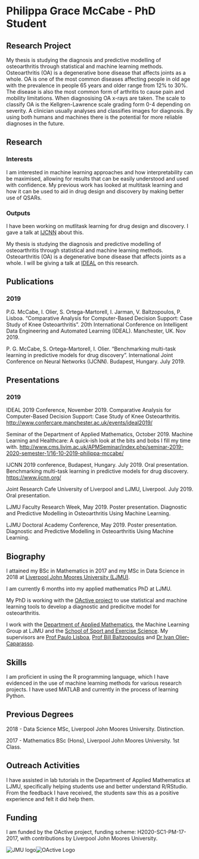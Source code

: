 # Philippa Grace McCabe - PhD Student

## Research Project
My thesis is studying the diagnosis and predictive modelling of osteoarthritis through statistical and machine learning methods. 
Osteoarthritis (OA) is a degenerative bone disease that affects joints as a whole. OA is one of the most common diseases affecting people in old age with the prevalence in people 65 years and older range from 12% to 30%. The disease is also the most common form of arthritis to cause pain and mobility limitations. 
When diagnosising OA x-rays are taken. The scale to classify OA is the Kellgren-Lawrence scale grading form 0-4 depending on severity. A clinician usually analyses and classifies images for diagnosis. By using both humans and machines there is the potential for more reliable diagnoses in the future. 

## Research 
### Interests
I am interested in machine learning approaches and how interpretability can be maximised, allowing for results that can be easily understood and used with confidence. My previous work has looked at multitask learning and how it can be used to aid in drug design and discovery by making better use of QSARs. 

### Outputs
I have been  working on mutlitask learning for drug design and discovery. I gave a talk at [IJCNN](https://www.ijcnn.org/) about this.

My thesis is studying the diagnosis and predictive modelling of osteoarthritis through statistical and machine learning methods. Osteoarthritis (OA) is a degenerative bone disease that affects joints as a whole. I will be giving a talk at [IDEAL](http://www.confercare.manchester.ac.uk/events/ideal2019/) on this research.

## Publications
### 2019
P.G. McCabe, I. Olier, S. Ortega-Martorell, I. Jarman, V. Baltzopoulos, P. Lisboa. “Comparative Analysis for Computer-Based Decision Support: Case Study of Knee Osteoarthritis”. 20th International Conference on Intelligent Data Engineering and Automated Learning (IDEAL). Manchester, UK. Nov 2019. 

P. G. McCabe, S. Ortega-Martorell, I. Olier. “Benchmarking multi-task learning in predictive models for drug discovery”. International Joint Conference on Neural Networks (IJCNN). Budapest, Hungary. July 2019.

## Presentations
### 2019
IDEAL 2019 Conference, November 2019. Comparative Analysis for Computer-Based Decision Support: Case Study of Knee Osteoarthritis. http://www.confercare.manchester.ac.uk/events/ideal2019/

Seminar of the Department of Applied Mathematics, October 2019. Machine Learning and Healthcare: A quick-ish look at the bits and bobs I fill my time with. http://www.cms.livjm.ac.uk/APMSeminar/index.php/seminar-2019-2020-semester-1/16-10-2019-philippa-mccabe/ 

IJCNN 2019 conference, Budapest, Hungary. July 2019. Oral presentation. Benchmarking multi-task learning in predictive models for drug discovery. https://www.ijcnn.org/ 

Joint Research Cafe University of Liverpool and LJMU, Liverpool. July 2019. Oral presentation.

LJMU Faculty Research Week, May 2019. Poster presentation. Diagnostic and Predictive Modelling in Osteoarthritis Using Machine Learning. 

LJMU Doctoral Academy Conference, May 2019. Poster presentation. Diagnostic and Predictive Modelling in Osteoarthritis Using Machine Learning. 

## Biography
I attained my BSc in Mathematics in 2017 and my MSc in Data Science in 2018 at [Liverpool John Moores University (LJMU)](https://www.ljmu.ac.uk/). 

I am currently 6 months into my applied mathematics PhD at LJMU.

My PhD is working with the [OActive project](https://www.oactive.eu/) to use statistical and machine learning tools to develop a diagnostic and predicitve model for osteoarthritis. 

I work with the [Department of Applied Mathematics](https://www.ljmu.ac.uk/about-us/faculties/faculty-of-engineering-and-technology/department-of-applied-mathematics), the Machine Learning Group at LJMU and the [School of Sport and Exercise Science](https://www.ljmu.ac.uk/about-us/faculties/faculty-of-science/school-of-sport-and-exercise-sciences). My supervisors are [Prof Paulo Lisboa](https://www.ljmu.ac.uk/about-us/staff-profiles/faculty-of-engineering-and-technology/department-of-applied-mathematics/paulo-lisboa), [Prof Bill Baltzopoulos](https://www.ljmu.ac.uk/about-us/staff-profiles/faculty-of-science/sport-and-exercise-sciences/bill-baltzopoulos) and [Dr Ivan Olier-Caparasso](https://www.ljmu.ac.uk/about-us/staff-profiles/faculty-of-engineering-and-technology/department-of-applied-mathematics/ivan-olier-caparroso).

## Skills
I am proficient in using the R programming language, which I have evidenced in the use of machine learning methods for various research projects. I have used MATLAB and currently in the process of learning Python. 

## Previous Degrees
2018 - Data Science MSc, Liverpool John Moores University. Distinction.

2017 - Mathematics BSc (Hons), Liverpool John Moores University. 1st Class.

## Outreach Activities
I have assisted in lab tutorials in the Department of Applied Mathematics at LJMU, specifically helping students use and better understand R/RStudio. From the feedback I have received, the students saw this as a positive experience and felt it did help them.

## Funding
I am funded by the OActive project, funding scheme: H2020-SC1-PM-17-2017, with contributions by Liverpool John Moores University.

![JMU logo](https://www.google.co.uk/url?sa=i&rct=j&q=&esrc=s&source=images&cd=&ved=2ahUKEwj7mrKFs8nlAhVlx4UKHYxuDtkQjRx6BAgBEAQ&url=https%3A%2F%2Fmy.ljmu.ac.uk%2F&psig=AOvVaw2bznxsGkZzNJ43XqAR55QW&ust=1572710959220776)![OActive Logo](https://pbs.twimg.com/profile_images/940216056517296128/-iKRG-vG_400x400.jpg)

